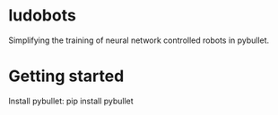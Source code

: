 # ludobots
Simplifying the training of neural network controlled robots in pybullet.
# Getting started
Install pybullet:
pip install pybullet
